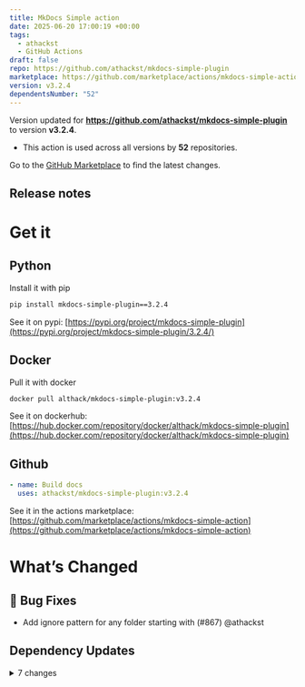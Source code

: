 ```yaml
---
title: MkDocs Simple action
date: 2025-06-20 17:00:19 +00:00
tags:
  - athackst
  - GitHub Actions
draft: false
repo: https://github.com/athackst/mkdocs-simple-plugin
marketplace: https://github.com/marketplace/actions/mkdocs-simple-action
version: v3.2.4
dependentsNumber: "52"
---
```



Version updated for **https://github.com/athackst/mkdocs-simple-plugin** to version **v3.2.4**.
- This action is used across all versions by **52** repositories.

Go to the [GitHub Marketplace](https://github.com/marketplace/actions/mkdocs-simple-action) to find the latest changes.

## Release notes

# Get it

## Python

Install it with pip

```bash
pip install mkdocs-simple-plugin==3.2.4
```
See it on pypi: [https://pypi.org/project/mkdocs-simple-plugin](https://pypi.org/project/mkdocs-simple-plugin/3.2.4/)

## Docker

Pull it with docker

```bash
docker pull althack/mkdocs-simple-plugin:v3.2.4
```

See it on dockerhub: [https://hub.docker.com/repository/docker/althack/mkdocs-simple-plugin](https://hub.docker.com/repository/docker/althack/mkdocs-simple-plugin)

## Github

```yaml
- name: Build docs
  uses: athackst/mkdocs-simple-plugin:v3.2.4
```

See it in the actions marketplace: [https://github.com/marketplace/actions/mkdocs-simple-action](https://github.com/marketplace/actions/mkdocs-simple-action)

# What’s Changed

## :bug: Bug Fixes

* Add ignore pattern for any folder starting with (#867) @athackst

## Dependency Updates

<details>
<summary>7 changes</summary>

* Bump typing-extensions from 4.13.2 to 4.14.0 (#866) @[dependabot[bot]](https://github.com/apps/dependabot)
* Bump mkdocs-git-revision-date-localized-plugin from 1.4.5 to 1.4.7 (#865) @[dependabot[bot]](https://github.com/apps/dependabot)
* Bump docker/build-push-action from 6.17.0 to 6.18.0 (#864) @[dependabot[bot]](https://github.com/apps/dependabot)
* Bump cairosvg from 2.7.1 to 2.8.2 (#862) @[dependabot[bot]](https://github.com/apps/dependabot)
* Bump docker/build-push-action from 6.15.0 to 6.17.0 (#861) @[dependabot[bot]](https://github.com/apps/dependabot)
* Bump mkdocs-material from 9.6.11 to 9.6.14 (#859) @[dependabot[bot]](https://github.com/apps/dependabot)
* Bump pymdown-extensions from 10.14.3 to 10.15 (#856) @[dependabot[bot]](https://github.com/apps/dependabot)
</details>


